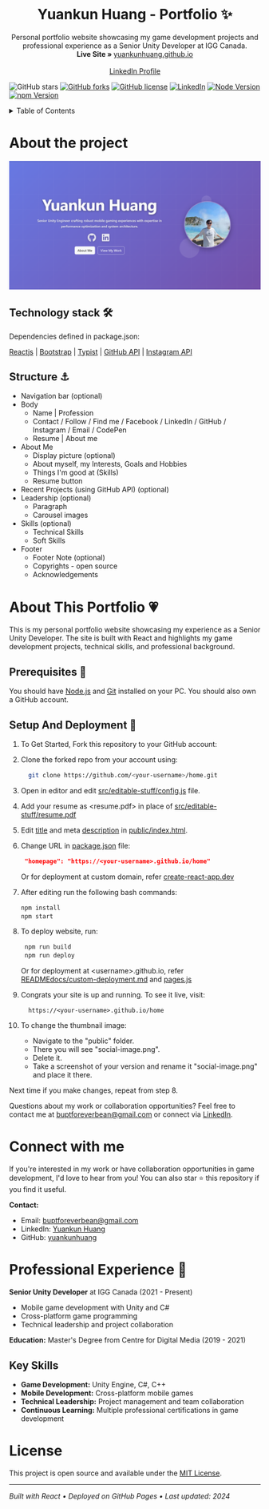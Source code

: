 <!-- PROJECT LOGO -->
<br />
<p align="center">
  <h1 align="center">Yuankun Huang - Portfolio ✨</h1>

  <p align="center">
    Personal portfolio website showcasing my game development projects and professional experience as a Senior Unity Developer at IGG Canada.
    <br/>
    <strong>Live Site » </strong> 
    <a href="https://yuankunhuang.github.io">yuankunhuang.github.io</a>
    <br />
    <br />
    <a href="https://www.linkedin.com/in/yuankun-huang/">LinkedIn Profile</a>
  </p>
</p>

![GitHub stars](https://img.shields.io/github/stars/yuankunhuang/yuankunhuang.github.io?color=ffcc66&style=for-the-badge)
[![GitHub forks](https://img.shields.io/github/forks/yuankunhuang/yuankunhuang.github.io?style=for-the-badge)](https://github.com/yuankunhuang/yuankunhuang.github.io/network)
[![GitHub license](https://img.shields.io/github/license/yuankunhuang/yuankunhuang.github.io?style=for-the-badge)](https://github.com/yuankunhuang/yuankunhuang.github.io/blob/master/LICENSE)
[![LinkedIn](https://img.shields.io/badge/LinkedIn-0077B5?style=for-the-badge&logo=linkedin&logoColor=white)](https://www.linkedin.com/in/yuankun-huang/)
[![Node Version](https://img.shields.io/static/v1?label=Node&message=^22.12.0&color=026e00&style=for-the-badge)](https://nodejs.org)
[![npm Version](https://img.shields.io/static/v1?label=npm&message=^10.9.0&color=cb0000&style=for-the-badge)](https://nodejs.org)

<!-- TABLE OF CONTENTS -->
<details>
  <summary>Table of Contents</summary>
  <ol>
    <li>
      <a href="#about-the-project">About the project</a>
      <ul>
        <li>
          <a href="#technology-stack-">Technology Stack 🛠️</a>
        </li>
        <li>
          <a href="#structure-">Structure ⚓</a>
        </li>
      </ul>
    </li>
    <li>
      <a href="#getting-started">Getting started 💗</a>
      <ul>
        <li>
          <a href="#prerequisites-">Prerequisites 🍪</a>
        </li>
        <li>
          <a href="#setup-and-deployment-">Setup And Deployment 🔧</a>
        </li>
      </ul>
    </li>
    <li>
      <a href="#support-my-work">Support my work</a>
    </li>
    <li>
      <a href="#showcase-">Showcase 🚀</a>
    </li>
    <li>
      <a href="#versão-em-português-brazil">Versão em Português :brazil:</a>
    </li>
    <li>
      <a href="#notice">Notice</a>
    </li>
    <li>
      <a href="#stargazers-over-time">Stargazers over time</a>
    </li>
  </ol>
</details>

# About the project

[![Site preview](/public/social-image.png)](https://yuankunhuang.github.io)


## Technology stack 🛠️

Dependencies defined in package.json:

[Reactjs](https://reactjs.org/)
| [Bootstrap](https://getbootstrap.com/)
| [Typist](https://github.com/jstejada/react-typist)
| [GitHub API](https://developer.github.com/v3/repos/)
| [Instagram API](https://www.instagram.com/developer/embedding/)

## Structure ⚓

- Navigation bar (optional)
- Body
  - Name | Profession
  - Contact / Follow / Find me / Facebook / LinkedIn / GitHub / Instagram / Email / CodePen
  - Resume | About me
- About Me
  - Display picture (optional)
  - About myself, my Interests, Goals and Hobbies
  - Things I'm good at (Skills)
  - Resume button
- Recent Projects (using GitHub API) (optional)
- Leadership (optional)
  - Paragraph
  - Carousel images
- Skills (optional)
  - Technical Skills
  - Soft Skills
- Footer
  - Footer Note (optional)
  - Copyrights - open source
  - Acknowledgements

# About This Portfolio 💗

This is my personal portfolio website showcasing my experience as a Senior Unity Developer. The site is built with React and highlights my game development projects, technical skills, and professional background.

## Prerequisites 🍪

You should have [Node.js](https://nodejs.org/en/) and [Git](https://git-scm.com/) installed on your PC. You should also own a GitHub account.

## Setup And Deployment 🔧

1. To Get Started, Fork this repository to your GitHub account:
2. Clone the forked repo from your account using:

   ```bash
     git clone https://github.com/<your-username>/home.git
   ```

3. Open in editor and edit [src/editable-stuff/config.js](./src/editable-stuff/config.js) file.

4. Add your resume as <resume.pdf> in place of [src/editable-stuff/resume.pdf](./src/editable-stuff/)

5. Edit [title](./public/index.html#L34) and meta [description](./public/index.html#L13) in [public/index.html](./public/index.html).
6. Change URL in [package.json](./package.json) file:

   ```json
    "homepage": "https://<your-username>.github.io/home"
   ```

   Or for deployment at custom domain, refer [create-react-app.dev](https://create-react-app.dev/docs/deployment/#step-1-add-homepage-to-packagejson)

7. After editing run the following bash commands:

   ```bash
   npm install
   npm start
   ```

8. To deploy website, run:

   ```bash
    npm run build
    npm run deploy
   ```

   Or for deployment at \<username>.github.io, refer [READMEdocs/custom-deployment.md](./READMEdocs/custom-deployment.md) and [pages.js](./pages.js)

9. Congrats your site is up and running. To see it live, visit:

   ```https
     https://<your-username>.github.io/home
   ```

10. To change the thumbnail image:

    - Navigate to the "public" folder.  
    - There you will see "social-image.png".  
    - Delete it.   
    - Take a screenshot of your version and rename it "social-image.png" and place it there.  
    
   Next time if you make changes, repeat from step 8.

Questions about my work or collaboration opportunities? Feel free to contact me at buptforeverbean@gmail.com or connect via [LinkedIn](https://www.linkedin.com/in/yuankun-huang/).

# Connect with me

If you're interested in my work or have collaboration opportunities in game development, I'd love to hear from you! You can also star ⭐ this repository if you find it useful.

**Contact:**
- Email: buptforeverbean@gmail.com
- LinkedIn: [Yuankun Huang](https://www.linkedin.com/in/yuankun-huang/)
- GitHub: [yuankunhuang](https://github.com/yuankunhuang)

# Professional Experience 🚀

**Senior Unity Developer** at IGG Canada (2021 - Present)
- Mobile game development with Unity and C#
- Cross-platform game programming
- Technical leadership and project collaboration

**Education:** Master's Degree from Centre for Digital Media (2019 - 2021)

## Key Skills
- **Game Development:** Unity Engine, C#, C++
- **Mobile Development:** Cross-platform mobile games
- **Technical Leadership:** Project management and team collaboration
- **Continuous Learning:** Multiple professional certifications in game development

# License

This project is open source and available under the [MIT License](LICENSE).

---

*Built with React • Deployed on GitHub Pages • Last updated: 2024*
